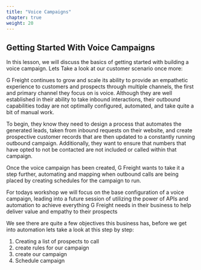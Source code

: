 ```yaml
---
title: "Voice Campaigns"
chapter: true
weight: 20
---
```

## Getting Started With Voice Campaigns

In this lesson, we will discuss the basics of getting started with building a voice campaign. Lets Take a look at our customer scenario once more:

G Freight continues to grow and scale its ability to provide an empathetic experience to customers and prospects through multiple channels, the first and primary channel they focus on is voice. Although they are well established in their ability to take inbound interactions, their outbound capabilities today are not optimally configured, automated, and take quite a bit of manual work. 

To begin, they know they need to design a process that automates the generated leads, taken from inbound requests on their website, and create prospective customer records that are then updated to a constantly running outbound campaign. Additionally, they want to ensure that numbers that have opted to not be contacted are not included or called within that campaign.

Once the voice campaign has been created, G Freight wants to take it a step further, automating and mapping when outbound calls are being placed by creating schedules for the campaign to run. 

For todays workshop we will focus on the base configuration of a voice campaign, leading into a future session of utilizing the power of APIs and automation to achieve everything G Freight needs in their business to help deliver value and empathy to their prospects

We see there are quite a few objectives this business has, before we get into automation lets take a look at this step by step:

1) Creating a list of prospects to call
2) create rules for our campaign
3) create our campaign
4) Schedule campaign 
